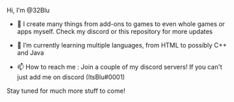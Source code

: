 Hi, I’m @32Blu
- 👀 I create many things from add-ons to games to even whole games or apps myself. Check my discord or this repository for more updates
- 🌱 I’m currently learning multiple languages, from HTML to possibly C++ and Java

- 📫 How to reach me :
Join a couple of my discord servers! If you can't just add me on discord (ItsBlu#0001)

Stay tuned for much more stuff to come!

<!---
32Blu/32Blu is a ✨ special ✨ repository because its `README.md` (this file) appears on your GitHub profile.
You can click the Preview link to take a look at your changes.
--->

